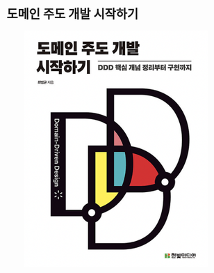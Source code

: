 # 도메인 주도 개발 시작하기

<figure><img src="../../.gitbook/assets/image (2) (1).png" alt=""><figcaption></figcaption></figure>
